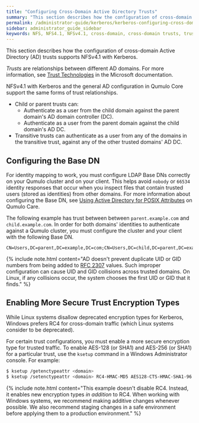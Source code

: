 ```yaml
---
title: "Configuring Cross-Domain Active Directory Trusts"
summary: "This section describes how the configuration of cross-domain Active Directory trusts supports NFSv4.1 with Kerberos."
permalink: /administrator-guide/kerberos/kerberos-configuring-cross-domain-active-directory-trusts.html
sidebar: administrator_guide_sidebar
keywords: NFS, NFS4.1, NFSv4.1, cross-domain, cross-domain trusts, trusts, Active Direcrtory, AD, Kerberos, child trust, parent trust, transitive trust, Base DN, UID, GID, secure trust encryption, ksetup
---
```


This section describes how the configuration of cross-domain Active Directory (AD) trusts supports NFSv4.1 with Kerberos.

_Trusts_ are relationships between different AD domains. For more information, see [Trust Technologies](https://docs.microsoft.com/en-us/previous-versions/windows/it-pro/windows-server-2003/cc759554(v=ws.10)?redirectedfrom=MSDN) in the Microsoft documentation.

NFSv4.1 with Kerberos and the general AD configuration in Qumulo Core support the same forms of trust relationships.

* Child or parent trusts can:
  * Authenticate as a user from the child domain against the parent domain's AD domain controller (DC).
  * Authenticate as a user from the parent domain against the child domain's AD DC.
* Transitive trusts can authenticate as a user from any of the domains in the transitive trust, against any of the other trusted domains' AD DC.


## Configuring the Base DN
For identity mapping to work, you must configure LDAP Base DNs correctly on your Qumulo cluster and on your client. This helps avoid `nobody` or `66534` identity responses that occur when you inspect files that contain trusted users (stored as identities) from other domains. For more information about configuring the Base DN, see [Using Active Directory for POSIX Attributes](https://care.qumulo.com/hc/en-us/articles/115008011927) on Qumulo Care.

The following example has trust between between `parent.example.com` and `child.example.com`. In order for both domains' identities to authenticate against a Qumulo cluster, you must configure the cluster and your client with the following Base DN.

```
CN=Users,DC=parent,DC=example,DC=com;CN=Users,DC=child,DC=parent,DC=example,DC=com
```

{% include note.html content="AD doesn't prevent duplicate UID or GID numbers from being added to [RFC 2307](https://datatracker.ietf.org/doc/html/rfc2307) values. Such improper configuration can cause UID and GID collisions across trusted domains. On Linux, if any collisions occur, the system chooses the first UID or GID that it finds." %}


## Enabling More Secure Trust Encryption Types
While Linux systems disallow deprecated encryption types for Kerberos, Windows prefers RC4 for cross-domain traffic (which Linux systems consider to be deprecated).

For certain trust configurations, you must enable a more secure encryption type for trusted traffic. To enable AES-128 (or SHA1) and AES-256 (or SHA1) for a particular trust, use the `ksetup` command in a Windows Administrator console. For example:

```bash
$ ksetup /getenctypeattr <domain>
$ ksetup /setenctypeattr <domain> RC4-HMAC-MD5 AES128-CTS-HMAC-SHA1-96 AES256-CTS-HMAC-SHA1-96
```

{% include note.html content="This example doesn't disable RC4. Instead, it enables new encryption types _in addition_ to RC4. When working with Windows systems, we recommend making additive changes whenever possible. We also recommend staging changes in a safe environment before applying them to a production environment." %}
